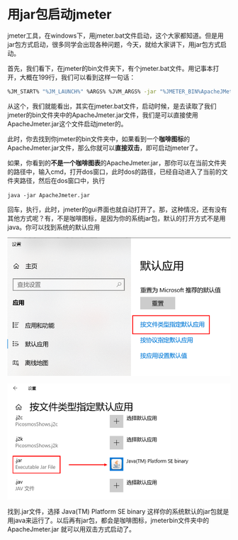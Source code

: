 # 用jar包启动jmeter

jmeter工具，在windows下，用jmeter.bat文件启动，这个大家都知道。但是用jar包方式启动，很多同学会出现各种问题，今天，就给大家讲下，用jar包方式启动。

首先，我们看下，在jmeter的bin文件夹下，有个jmeter.bat文件。用记事本打开，大概在199行，我们可以看到这样一句话：

```bash
%JM_START% "%JM_LAUNCH%" %ARGS% %JVM_ARGS% -jar "%JMETER_BIN%ApacheJMeter.jar" %JMETER_CMD_LINE_ARGS%
```

从这个，我们就能看出，其实在jmeter.bat文件，启动时候，是去读取了我们 jmeter的bin文件夹中的ApacheJmeter.jar文件，我们是可以直接使用ApacheJmeter.jar这个文件启动jmeter的。

此时，你去找到你jmeter的bin文件夹中，如果看到一个**咖啡图标**的ApacheJmeter.jar文件，那么你就可以**直接双击**，即可启动jmeter了。

如果，你看到的**不是一个咖啡图表**的ApacheJmeter.jar，那你可以在当前文件夹的路径中，输入cmd，打开dos窗口，此时dos的路径，已经自动进入了当前的文件夹路径，然后在dos窗口中，执行

`java -jar ApacheJmeter.jar`

回车，执行，此时，jmeter的gui界面也就自动打开了。那，这种情况，还有没有其他方式呢？有，不是咖啡图标，是因为你的系统jar包，默认的打开方式不是用java。你可以找到系统的默认应用

![Snipaste_20200323_235729](image/Snipaste_20200323_235729.png)

![Snipaste_20200324_000021](image/Snipaste_20200324_000021.png)

找到.jar文件，选择 Java(TM) Platform SE binary 这样你的系统默认的jar包就是用java来运行了。以后再有jar包，都会是咖啡图标，jmeterbin文件夹中的ApacheJmeter.jar 就可以用双击方式启动了。